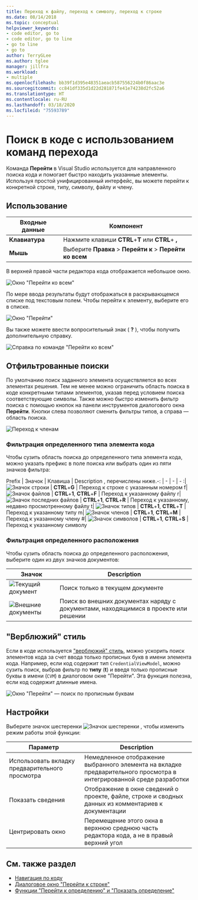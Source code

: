 ```yaml
---
title: Переход к файлу, переход к символу, переход к строке
ms.date: 08/14/2018
ms.topic: conceptual
helpviewer_keywords:
- code editor, go to
- code editor, go to line
- go to line
- go to
author: TerryGLee
ms.author: tglee
manager: jillfra
ms.workload:
- multiple
ms.openlocfilehash: bb39f1d395e48351aeacb587556224b0f86aac3e
ms.sourcegitcommit: cc841df335d1d22d281871fe41e74238d2fc52a6
ms.translationtype: HT
ms.contentlocale: ru-RU
ms.lasthandoff: 03/18/2020
ms.locfileid: "75593789"
---
```

# <a name="find-code-using-go-to-commands"></a>Поиск в коде с использованием команд перехода

Команда **Перейти** в Visual Studio используется для направленного поиска кода и помогает быстро находить указанные элементы. Используя простой унифицированный интерфейс, вы можете перейти к конкретной строке, типу, символу, файлу и члену.

## <a name="how-to-use-it"></a>Использование

Входные данные | Компонент
------------ | ---
**Клавиатура** | Нажмите клавиши **CTRL**+**T** или **CTRL**+ **,**
**Мышь** | Выберите **Правка** > **Перейти к** > **Перейти ко всем**

В верхней правой части редактора кода отображается небольшое окно.

![Окно "Перейти ко всем"](media/go-to-all.png)

По мере ввода результаты будут отображаться в раскрывающемся списке под текстовым полем. Чтобы перейти к элементу, выберите его в списке.

![Окно "Перейти"](../ide/media/vside_navigatetowindow.png)

Вы также можете ввести вопросительный знак ( **?** ), чтобы получить дополнительную справку.

![Справка по команде "Перейти ко всем"](media/go-to-all-help.png)

## <a name="filtered-searches"></a>Отфильтрованные поиски

По умолчанию поиск заданного элемента осуществляется во всех элементах решения. Тем не менее можно ограничить область поиска в коде конкретными типами элементов, указав перед условием поиска соответствующие символы. Также можно быстро изменить фильтр поиска с помощью кнопок на панели инструментов диалогового окна **Перейти**. Кнопки слева позволяют сменить фильтры типов, а справа — область поиска.

![Переход к членам](../ide/media/vside_navigation_toolbar.png)

### <a name="filter-to-a-specific-type-of-code-element"></a>Фильтрация определенного типа элемента кода

Чтобы сузить область поиска до определенного типа элемента кода, можно указать префикс в поле поиска или выбрать один из пяти значков фильтра:

Prefix | Значок | Клавиша | Description
, перечислены ниже.-: | - | - | -
:| ![Значок строки](media/gotoall-line-icon.png) | **CTRL**+**G** | Переход к строке с указанным номером
f| ![Значок файлов](media/gotoall-files-icon.png) | **CTRL**+**1**, **CTRL**+**F** | Переход к указанному файлу
r| ![Значок последних файлов](media/gotoall-recent-files-icon.png) | **CTRL**+**1**, **CTRL**+**R** | Переход к указанному, недавно просмотренному файлу
t| ![Значок типов](media/gotoall-types-icon.png) | **CTRL**+**1**, **CTRL**+**T** | Переход к указанному типу
m| ![Значок членов](media/gotoall-members-icon.png) | **CTRL**+**1**, **CTRL**+**M** | Переход к указанному члену
\#| ![Значок символов](media/gotoall-symbols-icon.png) | **CTRL**+**1**, **CTRL**+**S** | Переход к указанному символу

### <a name="filter-to-a-specific-location"></a>Фильтрация определенного расположения

Чтобы сузить область поиска до определенного расположения, выберите один из двух значков документов:

Значок | Description
---- | ---
![Текущий документ](media/gotoall_currentdocument.png) | Поиск только в текущем документе
![Внешние документы](media/gotoall_external.png) | Поиск во внешних документах наряду с документами, находящимися в проекте или решении

## <a name="camel-casing"></a>"Верблюжий" стиль

Если в коде используется ["верблюжий" стиль](https://en.wikipedia.org/wiki/Camel_case), можно ускорить поиск элементов кода за счет ввода только прописных букв в имени элемента кода. Например, если код содержит тип `CredentialViewModel`, можно сузить поиск, выбрав фильтр по **типу** (**t**) и введя только прописные буквы в имени (`CVM`) в диалоговом окне "Перейти". Эта функция полезна, если код содержит длинные имена.

![Окно "Перейти" — поиск по прописным буквам](../ide/media/vside_capitalsearch.png)

## <a name="settings"></a>Настройки

Выберите значок шестеренки ![Значок шестеренки](media/gotoall_gear.png) , чтобы изменить режим работы этой функции:

Параметр | Description
------- | ---
Использовать вкладку предварительного просмотра | Немедленное отображение выбранного элемента на вкладке предварительного просмотра в интегрированной среде разработки
Показать сведения | Отображение в окне сведений о проекте, файле, строке и сводных данных из комментариев к документации
Центрировать окно | Перемещение этого окна в верхнюю среднюю часть редактора кода, а не в правый верхний угол

## <a name="see-also"></a>См. также раздел

- [Навигация по коду](../ide/navigating-code.md)
- [Диалоговое окно "Перейти к строке"](../ide/reference/go-to-line.md)
- [Функции "Перейти к определению" и "Показать определение"](../ide/go-to-and-peek-definition.md)
